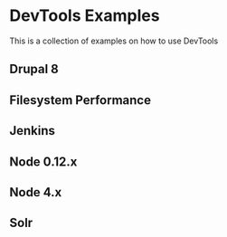 # DevTools Examples

This is a collection of examples on how to use DevTools

## Drupal 8

## Filesystem Performance

## Jenkins

## Node 0.12.x

## Node 4.x

## Solr


